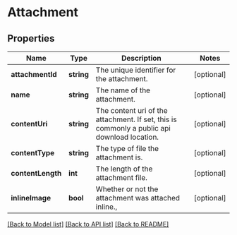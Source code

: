 # Attachment

## Properties
Name | Type | Description | Notes
------------ | ------------- | ------------- | -------------
**attachmentId** | **string** | The unique identifier for the attachment. | [optional] 
**name** | **string** | The name of the attachment. | [optional] 
**contentUri** | **string** | The content uri of the attachment. If set, this is commonly a public api download location. | [optional] 
**contentType** | **string** | The type of file the attachment is. | [optional] 
**contentLength** | **int** | The length of the attachment file. | [optional] 
**inlineImage** | **bool** | Whether or not the attachment was attached inline., | [optional] 

[[Back to Model list]](../README.md#documentation-for-models) [[Back to API list]](../README.md#documentation-for-api-endpoints) [[Back to README]](../README.md)


